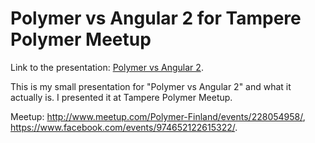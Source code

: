 # Polymer vs Angular 2 for Tampere Polymer Meetup

Link to the presentation: [Polymer vs Angular 2][1].

This is my small presentation for "Polymer vs Angular 2" and what it actually is. I presented it at Tampere Polymer Meetup.

Meetup: http://www.meetup.com/Polymer-Finland/events/228054958/, https://www.facebook.com/events/974652122615322/.

[1]: http://mikaturunen.github.io/
